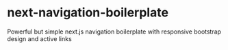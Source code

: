 # next-navigation-boilerplate
Powerful but simple next.js navigation boilerplate with responsive bootstrap design and active links
